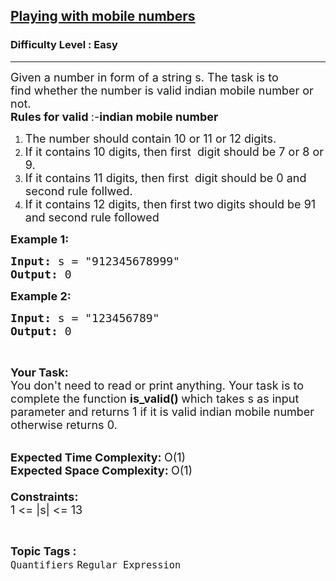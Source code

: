 <h2><a href="https://practice.geeksforgeeks.org/problems/playing-with-mobile-numbers0732/1?page=1&category[]=Quantifiers&category[]=Machine%20Learning&sortBy=submissions">Playing with mobile numbers</a></h2><h3>Difficulty Level : Easy</h3><hr><div class="problems_problem_content__Xm_eO"><p><span style="font-size:18px">Given a&nbsp;number in form of a string s. The task is to find&nbsp;whether the number is valid indian mobile number or not.<br>
<strong>Rules for valid&nbsp;</strong>:-<strong>indian&nbsp;mobile&nbsp;number</strong></span></p>

<ol>
	<li><span style="font-size:18px">The number should contain 10 or 11 or 12 digits.</span></li>
	<li><span style="font-size:18px">If it contains 10 digits, then&nbsp;first&nbsp;&nbsp;digit&nbsp;should be 7 or 8 or 9.</span></li>
	<li><span style="font-size:18px">If it contains 11 digits, then&nbsp;first&nbsp;&nbsp;digit&nbsp;should be 0 and second rule&nbsp;follwed.</span></li>
	<li><span style="font-size:18px">If it contains 12 digits, then first two digits should be 91 and second rule&nbsp;followed&nbsp;</span></li>
</ol>

<p><span style="font-size:18px"><strong>Example 1:</strong></span></p>

<pre><span style="font-size:18px"><strong>Input: </strong>s = "912345678999"
<strong>Output: </strong>0</span></pre>

<p><span style="font-size:18px"><strong>Example 2:</strong></span></p>

<pre><span style="font-size:18px"><strong>Input: </strong>s = "123456789"
<strong>Output: </strong>0</span>
</pre>

<p>&nbsp;</p>

<p><span style="font-size:18px"><strong>Your Task:</strong><br>
You don't need to read or print anything. Your task is to complete the function <strong>is_valid() </strong>which takes s as input parameter and returns 1 if it is valid&nbsp;indian mobile number otherwise returns 0.</span><br>
&nbsp;</p>

<p><span style="font-size:18px"><strong>Expected Time Complexity:&nbsp;</strong>O(1)<br>
<strong>Expected Space Complexity:&nbsp;</strong>O(1)<br>
<br>
<strong>Constraints:</strong><br>
1 &lt;= |s| &lt;= 13</span></p>
</div><br><p><span style=font-size:18px><strong>Topic Tags : </strong><br><code>Quantifiers</code>&nbsp;<code>Regular Expression</code>&nbsp;